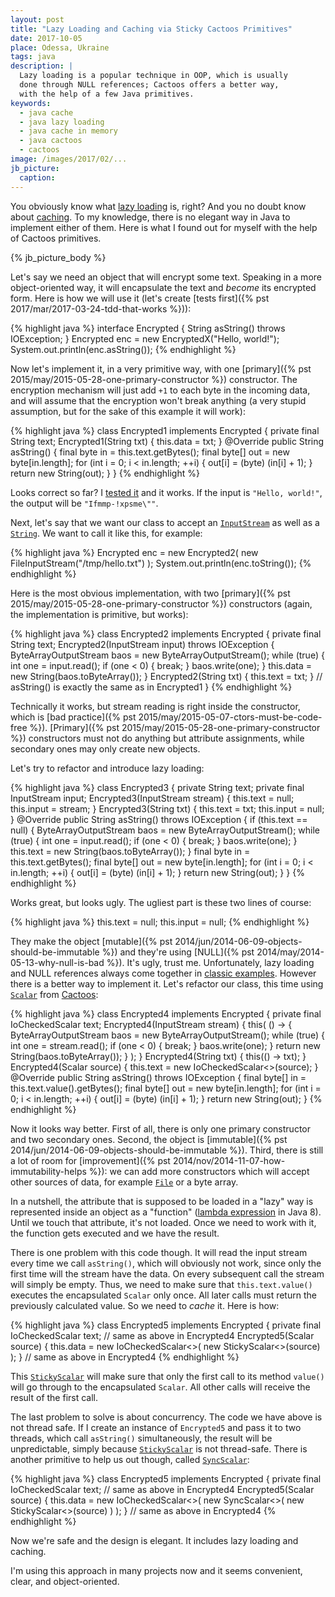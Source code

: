 ```yaml
---
layout: post
title: "Lazy Loading and Caching via Sticky Cactoos Primitives"
date: 2017-10-05
place: Odessa, Ukraine
tags: java
description: |
  Lazy loading is a popular technique in OOP, which is usually
  done through NULL references; Cactoos offers a better way,
  with the help of a few Java primitives.
keywords:
  - java cache
  - java lazy loading
  - java cache in memory
  - java cactoos
  - cactoos
image: /images/2017/02/...
jb_picture:
  caption:
---
```


You obviously know what [lazy loading](https://en.wikipedia.org/wiki/Lazy_loading)
is, right? And you no doubt know about [caching](https://en.wikipedia.org/wiki/Cache_%28computing%29).
To my knowledge, there is no elegant way in Java to implement either of them. Here
is what I found out for myself with the help of Cactoos primitives.

<!--more-->

{% jb_picture_body %}

Let's say we need an object that will encrypt some text. Speaking in
a more object-oriented way, it will encapsulate the text and _become_ its
encrypted form. Here is how we will use it (let's create
[tests first]({% pst 2017/mar/2017-03-24-tdd-that-works %})):

{% highlight java %}
interface Encrypted {
  String asString() throws IOException;
}
Encrypted enc = new EncryptedX("Hello, world!");
System.out.println(enc.asString());
{% endhighlight %}

Now let's implement it, in a very primitive way, with one
[primary]({% pst 2015/may/2015-05-28-one-primary-constructor %})
constructor. The encryption mechanism
will just add `+1` to each byte in the incoming data, and will assume that
the encryption won't break anything (a very stupid
assumption, but for the sake of this example it will work):

{% highlight java %}
class Encrypted1 implements Encrypted {
  private final String text;
  Encrypted1(String txt) {
    this.data = txt;
  }
  @Override
  public String asString() {
    final byte in = this.text.getBytes();
    final byte[] out = new byte[in.length];
    for (int i = 0; i < in.length; ++i) {
      out[i] = (byte) (in[i] + 1);
    }
    return new String(out);
  }
}
{% endhighlight %}

Looks correct so far? I [tested it](https://github.com/yegor256/blog/tree/master/_samples/2017/10/sticky)
and it works. If the input is `"Hello, world!"`,
the output will be `"Ifmmp-!xpsme\""`.

Next, let's say that we want our class to accept an
[`InputStream`](https://docs.oracle.com/javase/8/docs/api/java/io/InputStream.html)
as well as a
[`String`](https://docs.oracle.com/javase/8/docs/api/java/lang/String.html).
We want to call it like this, for example:

{% highlight java %}
Encrypted enc = new Encrypted2(
  new FileInputStream("/tmp/hello.txt")
);
System.out.println(enc.toString());
{% endhighlight %}

Here is the most obvious implementation, with two
[primary]({% pst 2015/may/2015-05-28-one-primary-constructor %})
constructors (again, the implementation is primitive, but works):

{% highlight java %}
class Encrypted2 implements Encrypted {
  private final String text;
  Encrypted2(InputStream input) throws IOException {
    ByteArrayOutputStream baos =
      new ByteArrayOutputStream();
    while (true) {
      int one = input.read();
      if (one < 0) {
        break;
      }
      baos.write(one);
    }
    this.data = new String(baos.toByteArray());
  }
  Encrypted2(String txt) {
    this.text = txt;
  }
  // asString() is exactly the same as in Encrypted1
}
{% endhighlight %}

Technically it works, but stream reading is right inside the constructor,
which is [bad practice]({% pst 2015/may/2015-05-07-ctors-must-be-code-free %}).
[Primary]({% pst 2015/may/2015-05-28-one-primary-constructor %})
constructors must not do anything but attribute assignments, while secondary
ones may only create new objects.

Let's try to refactor and introduce lazy loading:

{% highlight java %}
class Encrypted3 {
  private String text;
  private final InputStream input;
  Encrypted3(InputStream stream) {
    this.text = null;
    this.input = stream;
  }
  Encrypted3(String txt) {
    this.text = txt;
    this.input = null;
  }
  @Override
  public String asString() throws IOException {
    if (this.text == null) {
      ByteArrayOutputStream baos =
        new ByteArrayOutputStream();
      while (true) {
        int one = input.read();
        if (one < 0) {
          break;
        }
        baos.write(one);
      }
      this.text = new String(baos.toByteArray());
    }
    final byte in = this.text.getBytes();
    final byte[] out = new byte[in.length];
    for (int i = 0; i < in.length; ++i) {
      out[i] = (byte) (in[i] + 1);
    }
    return new String(out);
  }
}
{% endhighlight %}

Works great, but looks ugly. The ugliest part is these two lines of course:

{% highlight java %}
this.text = null;
this.input = null;
{% endhighlight %}

They make the object
[mutable]({% pst 2014/jun/2014-06-09-objects-should-be-immutable %})
and they're using [NULL]({% pst 2014/may/2014-05-13-why-null-is-bad %}). It's ugly,
trust me. Unfortunately, lazy loading and NULL references always come together in
[classic examples](https://stackoverflow.com/a/2192271/187141).
However there is a better way to implement it.
Let's refactor our class, this time using
[`Scalar`](http://static.javadoc.io/org.cactoos/cactoos/0.16/org/cactoos/Scalar.html)
from
[Cactoos](http://www.cactoos.org):

{% highlight java %}
class Encrypted4 implements Encrypted {
  private final IoCheckedScalar<String> text;
  Encrypted4(InputStream stream) {
    this(
      () -> {
        ByteArrayOutputStream baos =
          new ByteArrayOutputStream();
        while (true) {
          int one = stream.read();
          if (one < 0) {
            break;
          }
          baos.write(one);
        }
        return new String(baos.toByteArray());
      }
    );
  }
  Encrypted4(String txt) {
    this(() -> txt);
  }
  Encrypted4(Scalar<String> source) {
    this.text = new IoCheckedScalar<>(source);
  }
  @Override
  public String asString() throws IOException {
    final byte[] in = this.text.value().getBytes();
    final byte[] out = new byte[in.length];
    for (int i = 0; i < in.length; ++i) {
      out[i] = (byte) (in[i] + 1);
    }
    return new String(out);
  }
{% endhighlight %}

Now it looks way better. First of all, there is only one primary constructor and
two secondary ones. Second, the object is
[immutable]({% pst 2014/jun/2014-06-09-objects-should-be-immutable %}).
Third, there is still a lot
of room for
[improvement]({% pst 2014/nov/2014-11-07-how-immutability-helps %}):
we can add more constructors which will accept
other sources of data, for example
[`File`](https://docs.oracle.com/javase/8/docs/api/java/io/File.html) or a byte array.

In a nutshell, the attribute that is supposed to be loaded in a "lazy" way
is represented inside an object as a "function"
([lambda expression](https://docs.oracle.com/javase/tutorial/java/javaOO/lambdaexpressions.html) in
Java&nbsp;8). Until we touch that attribute, it's not loaded. Once we need
to work with it, the function gets executed and we have the result.

There is one problem with this code though. It will read the input stream
every time we call `asString()`, which will obviously not work, since only
the first time will the stream have the data. On every subsequent call the stream
will simply be empty. Thus, we need to make sure that `this.text.value()`
executes the encapsulated `Scalar` only once. All later calls must return the
previously calculated value. So we need to _cache_ it. Here is how:

{% highlight java %}
class Encrypted5 implements Encrypted {
  private final IoCheckedScalar<String> text;
  // same as above in Encrypted4
  Encrypted5(Scalar<String> source) {
    this.data = new IoCheckedScalar<>(
      new StickyScalar<>(source)
    );
  }
  // same as above in Encrypted4
{% endhighlight %}

This [`StickyScalar`](http://static.javadoc.io/org.cactoos/cactoos/0.16/org/cactoos/scalar/StickyScalar.html)
will make sure that only the first call to its method `value()`
will go through to the encapsulated `Scalar`. All other calls will receive
the result of the first call.

The last problem to solve is about concurrency. The code we have above is not
thread safe. If I create an instance of `Encrypted5` and pass it to two threads,
which call `asString()` simultaneously, the result will be unpredictable,
simply because
[`StickyScalar`](http://static.javadoc.io/org.cactoos/cactoos/0.16/org/cactoos/scalar/StickyScalar.html)
is not thread-safe. There is another primitive to help us out though, called
[`SyncScalar`](http://static.javadoc.io/org.cactoos/cactoos/0.16/org/cactoos/scalar/SyncScalar.html):

{% highlight java %}
class Encrypted5 implements Encrypted {
  private final IoCheckedScalar<String> text;
  // same as above in Encrypted4
  Encrypted5(Scalar<String> source) {
    this.data = new IoCheckedScalar<>(
      new SyncScalar<>(
        new StickyScalar<>(source)
      )
    );
  }
  // same as above in Encrypted4
{% endhighlight %}

Now we're safe and the design is elegant. It includes lazy loading and caching.

I'm using this approach in many projects now and it seems convenient,
clear, and object-oriented.
